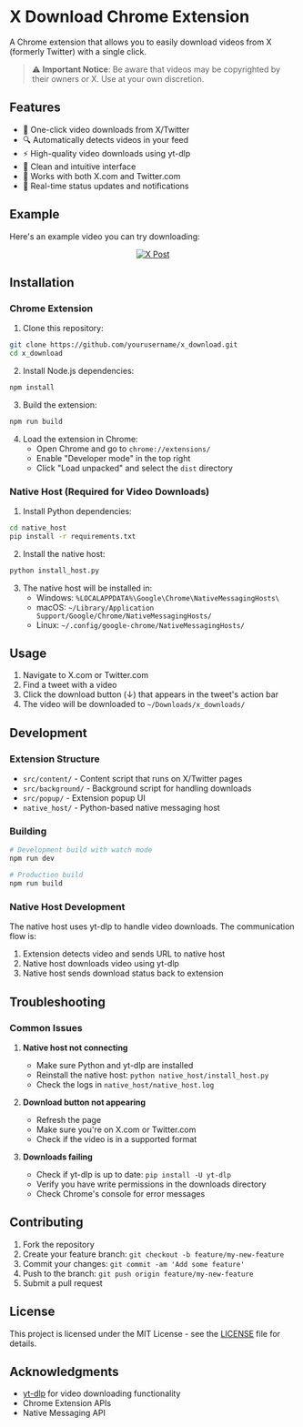 # X Download Chrome Extension

A Chrome extension that allows you to easily download videos from X (formerly Twitter) with a single click.

> ⚠️ **Important Notice**: Be aware that videos may be copyrighted by their owners or X. Use at your own discretion.

## Features

- 🎥 One-click video downloads from X/Twitter
- 🔍 Automatically detects videos in your feed
- ⚡ High-quality video downloads using yt-dlp
- 🎯 Clean and intuitive interface
- 📱 Works with both X.com and Twitter.com
- 🔄 Real-time status updates and notifications

## Example

Here's an example video you can try downloading:

<div align="center">
  <a href="https://x.com/nishantvyas/status/1905325510286307818">
    <img src="https://img.shields.io/badge/X-Post-blue?logo=x&logoColor=white" alt="X Post" />
  </a>
</div>

## Installation

### Chrome Extension

1. Clone this repository:
```bash
git clone https://github.com/yourusername/x_download.git
cd x_download
```

2. Install Node.js dependencies:
```bash
npm install
```

3. Build the extension:
```bash
npm run build
```

4. Load the extension in Chrome:
   - Open Chrome and go to `chrome://extensions/`
   - Enable "Developer mode" in the top right
   - Click "Load unpacked" and select the `dist` directory

### Native Host (Required for Video Downloads)

1. Install Python dependencies:
```bash
cd native_host
pip install -r requirements.txt
```

2. Install the native host:
```bash
python install_host.py
```

3. The native host will be installed in:
   - Windows: `%LOCALAPPDATA%\Google\Chrome\NativeMessagingHosts\`
   - macOS: `~/Library/Application Support/Google/Chrome/NativeMessagingHosts/`
   - Linux: `~/.config/google-chrome/NativeMessagingHosts/`

## Usage

1. Navigate to X.com or Twitter.com
2. Find a tweet with a video
3. Click the download button (↓) that appears in the tweet's action bar
4. The video will be downloaded to `~/Downloads/x_downloads/`

## Development

### Extension Structure

- `src/content/` - Content script that runs on X/Twitter pages
- `src/background/` - Background script for handling downloads
- `src/popup/` - Extension popup UI
- `native_host/` - Python-based native messaging host

### Building

```bash
# Development build with watch mode
npm run dev

# Production build
npm run build
```

### Native Host Development

The native host uses yt-dlp to handle video downloads. The communication flow is:
1. Extension detects video and sends URL to native host
2. Native host downloads video using yt-dlp
3. Native host sends download status back to extension

## Troubleshooting

### Common Issues

1. **Native host not connecting**
   - Make sure Python and yt-dlp are installed
   - Reinstall the native host: `python native_host/install_host.py`
   - Check the logs in `native_host/native_host.log`

2. **Download button not appearing**
   - Refresh the page
   - Make sure you're on X.com or Twitter.com
   - Check if the video is in a supported format

3. **Downloads failing**
   - Check if yt-dlp is up to date: `pip install -U yt-dlp`
   - Verify you have write permissions in the downloads directory
   - Check Chrome's console for error messages

## Contributing

1. Fork the repository
2. Create your feature branch: `git checkout -b feature/my-new-feature`
3. Commit your changes: `git commit -am 'Add some feature'`
4. Push to the branch: `git push origin feature/my-new-feature`
5. Submit a pull request

## License

This project is licensed under the MIT License - see the [LICENSE](LICENSE) file for details.

## Acknowledgments

- [yt-dlp](https://github.com/yt-dlp/yt-dlp) for video downloading functionality
- Chrome Extension APIs
- Native Messaging API 